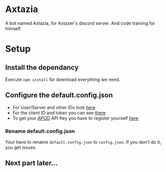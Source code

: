 # Axtazia
 A bot named Axtazia, for Axtazer's discord server. And code training for himself.

# Setup
## Install the dependancy
Execute `npm install` for download everything we need.
## Configure the default.config.json
- For User/Server and other IDs look [here](https://support.discord.com/hc/en-us/articles/206346498-Where-can-I-find-my-User-Server-Message-ID)
- For the client ID and token you can see [there](https://discordjs.guide/preparations/setting-up-a-bot-application.html#your-bot-s-token)
- To get your [APOD](https://apod.nasa.gov/apod) API Key you have to register yourself [here](https://api.nasa.gov/#signUp)
### Rename default.config.json
Your have to rename `default.config.json` to `config.json`. If you don't do it, you get issues.
## Next part later...
